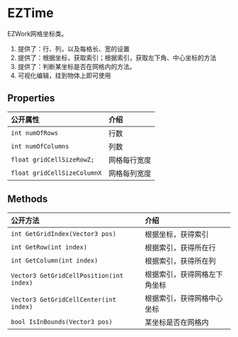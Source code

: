 
# EZTime
EZWork网格坐标类。

1. 提供了：行、列，以及每格长、宽的设置
2. 提供了：根据坐标，获取索引；根据索引，获取左下角、中心坐标的方法
3. 提供了：判断某坐标是否在网格内的方法。
4. 可视化编辑，挂到物体上即可使用

## Properties

| 公开属性            | 介绍               |
| :------------------ | :----------------- |
| `int numOfRows` | 行数 |
| `int numOfColumns` | 列数 |
| `float gridCellSizeRowZ;` | 网格每行宽度 |
| `float gridCellSizeColumnX` | 网格每列宽度 |

## Methods

| 公开方法 | 介绍 |
| :------------------------------------------------------ | :-----------------------------------------|
| `int GetGridIndex(Vector3 pos)` |根据坐标，获得索引|
| `int GetRow(int index)`|根据索引，获得所在行|
| `int GetColumn(int index)` |根据索引，获得所在列|
| `Vector3 GetGridCellPosition(int index)` |根据索引，获得网格左下角坐标|
| `Vector3 GetGridCellCenter(int index)` |根据索引，获得网格中心坐标|
| `bool IsInBounds(Vector3 pos)` |某坐标是否在网格内|
